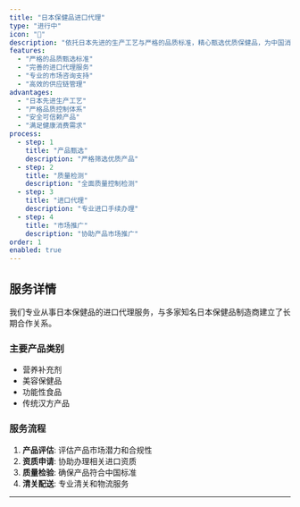 ```yaml
---
title: "日本保健品进口代理"
type: "进行中"
icon: "🏥"
description: "依托日本先进的生产工艺与严格的品质标准，精心甄选优质保健品，为中国消费者引入安全、健康、可信赖的产品。"
features:
  - "严格的品质甄选标准"
  - "完善的进口代理服务"
  - "专业的市场咨询支持"
  - "高效的供应链管理"
advantages:
  - "日本先进生产工艺"
  - "严格品质控制体系"
  - "安全可信赖产品"
  - "满足健康消费需求"
process:
  - step: 1
    title: "产品甄选"
    description: "严格筛选优质产品"
  - step: 2
    title: "质量检测"
    description: "全面质量控制检测"
  - step: 3
    title: "进口代理"
    description: "专业进口手续办理"
  - step: 4
    title: "市场推广"
    description: "协助产品市场推广"
order: 1
enabled: true
---
```


## 服务详情

我们专业从事日本保健品的进口代理服务，与多家知名日本保健品制造商建立了长期合作关系。

### 主要产品类别

- 营养补充剂
- 美容保健品
- 功能性食品
- 传统汉方产品

### 服务流程

1. **产品评估**: 评估产品市场潜力和合规性
2. **资质申请**: 协助办理相关进口资质
3. **质量检验**: 确保产品符合中国标准
4. **清关配送**: 专业清关和物流服务

---